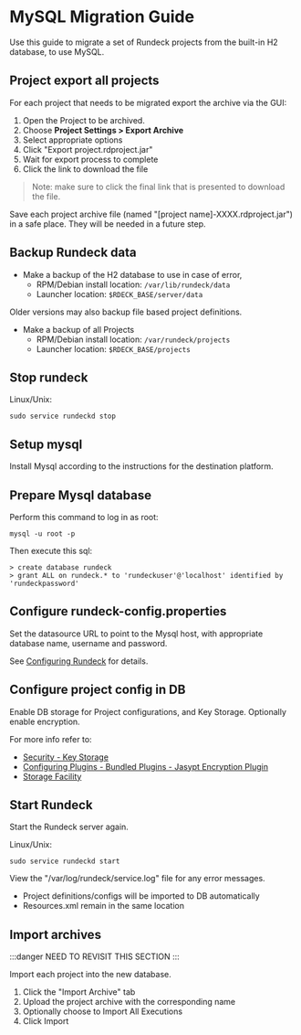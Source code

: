 # MySQL Migration Guide

Use this guide to migrate a set of Rundeck projects from the built-in H2 database, to use MySQL.

## Project export all projects

For each project that needs to be migrated export the archive via the GUI:

1. Open the Project to be archived.
1. Choose **Project Settings > Export Archive**
1. Select appropriate options
1. Click "Export project.rdproject.jar"
1. Wait for export process to complete
1. Click the link to download the file

>Note: make sure to click the final link that is presented to download the file.

Save each project archive file (named "[project name]-XXXX.rdproject.jar")
in a safe place.  They will be needed in a future step.

## Backup Rundeck data

- Make a backup of the H2 database to use in case of error,
  - RPM/Debian install location: `/var/lib/rundeck/data`
  - Launcher location: `$RDECK_BASE/server/data`

Older versions may also backup file based project definitions.

- Make a backup of all Projects
  - RPM/Debian install location: `/var/rundeck/projects`
  - Launcher location: `$RDECK_BASE/projects`

## Stop rundeck

Linux/Unix:

    sudo service rundeckd stop

## Setup mysql

Install Mysql according to the instructions for the destination platform.

## Prepare Mysql database

Perform this command to log in as root:

    mysql -u root -p

Then execute this sql:

    > create database rundeck
    > grant ALL on rundeck.* to 'rundeckuser'@'localhost' identified by 'rundeckpassword'

## Configure rundeck-config.properties

Set the datasource URL to point to the Mysql host, with appropriate database name,
username and password.

See [Configuring Rundeck](/administration/configuration/database/mysql.html#configuring-rundeck) for details.

## Configure project config in DB

Enable DB storage for Project configurations, and Key Storage. Optionally enable encryption.

For more info refer to:

- [Security - Key Storage](/administration/security/key-storage.md)
- [Configuring Plugins - Bundled Plugins - Jasypt Encryption Plugin](/administration/configuration/plugins/bundled-plugins.md#jasypt-encryption-plugin)
- [Storage Facility](/administration/configuration/storage-facility.md)

## Start Rundeck

Start the Rundeck server again.

Linux/Unix:

    sudo service rundeckd start

View the "/var/log/rundeck/service.log" file for any error messages.

- Project definitions/configs will be imported to DB automatically
- Resources.xml remain in the same location

## Import archives

:::danger
NEED TO REVISIT THIS SECTION
:::

Import each project into the new database.

1. Click the "Import Archive" tab
1. Upload the project archive with the corresponding name
1. Optionally choose to Import All Executions
1. Click Import
